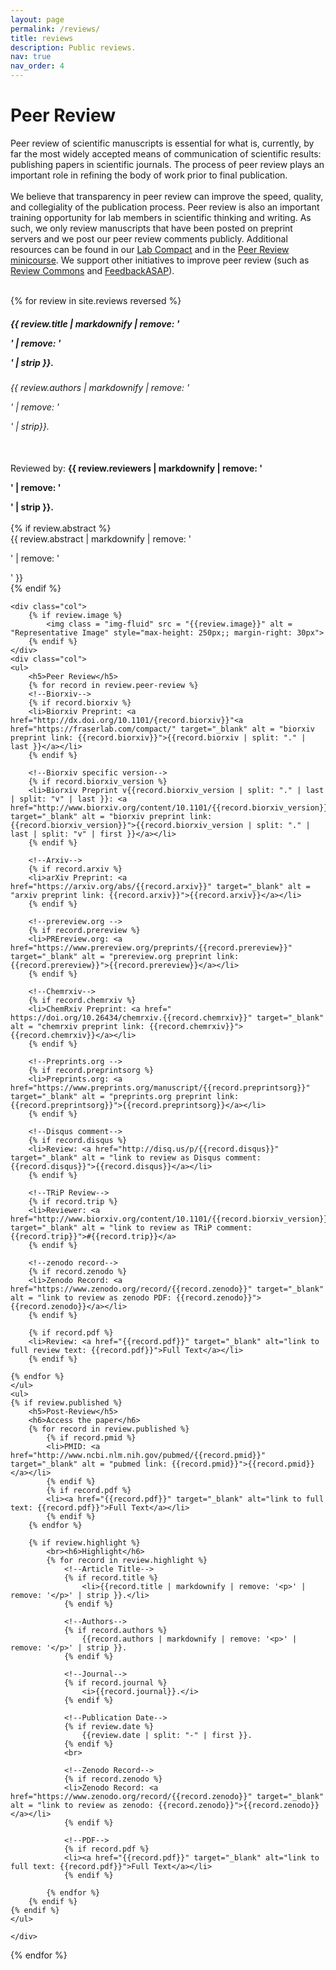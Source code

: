 ```yaml
---
layout: page
permalink: /reviews/
title: reviews
description: Public reviews.
nav: true
nav_order: 4
---
```

<div class="reviews">
<h1>Peer Review</h1>
<div class="container-fluid">
<h7>
Peer review of scientific manuscripts is essential for what is, currently, by far the most widely
accepted means of communication of scientific results: publishing papers in scientific journals. The
process of peer review plays an important role in refining the body of work prior to final publication.
<br><br>
We believe that transparency in peer review can improve the speed, quality, and collegiality of the publication
process.  Peer review is also an important training opportunity for lab members in scientific thinking and writing. As such, we only review manuscripts that have been posted on preprint servers and we post our peer review
comments publicly. Additional resources can be found in our
<a href="https://fraserlab.com/compact/" target="_blank" alt = "Lab Compact (opens in new tab)">Lab Compact</a>
and in the <a href="https://fraserlab.com/peer_review/" target="_blank" alt = "Peer Review minicourse (opens in new tab)">Peer Review minicourse</a>. We support other initiatives to improve peer review (such as <a href="https://www.reviewcommons.org/" target="blank" alt = "Review Commons (opens in new tab)">Review Commons</a> and <a href="https://asapbio.org/feedbackasap" target="blank" alt = "FeedbackASAP (opens in new tab)">FeedbackASAP</a>).
<br><br>
</h7>

{% for review in site.reviews reversed %}
<div class="row">
	<div>
		<h5>{{ review.title | markdownify | remove: '<p>' | remove: '</p>' | strip }}.<br></h5>
		<h6>{{ review.authors | markdownify | remove: '<p>' | remove: '</p>' | strip}}.</h6><br>
		Reviewed by: <strong>{{ review.reviewers | markdownify | remove: '<p>' | remove: '</p>' | strip }}.</strong><br><br>
	</div>
	{% if review.abstract %}
		<div>{{ review.abstract | markdownify | remove: '<p>' | remove: '</p>' }}</div>
	{% endif %}
	<br>
</div>

	<div class="col">
		{% if review.image %}
			<img class = "img-fluid" src = "{{review.image}}" alt = "Representative Image" style="max-height: 250px;; margin-right: 30px">
		{% endif %}
	</div>
	<div class="col">
	<ul>
		<h5>Peer Review</h5>
		{% for record in review.peer-review %}
		<!--Biorxiv-->
		{% if record.biorxiv %}
		<li>Biorxiv Preprint: <a href="http://dx.doi.org/10.1101/{record.biorxiv}}"<a href="https://fraserlab.com/compact/" target="_blank" alt = "biorxiv preprint link: {{record.biorxiv}}">{{record.biorxiv | split: "." | last }}</a></li>
		{% endif %}

		<!--Biorxiv specific version-->
		{% if record.biorxiv_version %}
		<li>Biorxiv Preprint v{{record.biorxiv_version | split: "." | last | split: "v" | last }}: <a href="http://www.biorxiv.org/content/10.1101/{{record.biorxiv_version}}" target="_blank" alt = "biorxiv preprint link: {{record.biorxiv_version}}">{{record.biorxiv_version | split: "." | last | split: "v" | first }}</a></li>
		{% endif %}

		<!--Arxiv-->
		{% if record.arxiv %}
		<li>arXiv Preprint: <a href="https://arxiv.org/abs/{{record.arxiv}}" target="_blank" alt = "arxiv preprint link: {{record.arxiv}}">{{record.arxiv}}</a></li>
		{% endif %}

		<!--prereview.org -->
		{% if record.prereview %}
		<li>PREreview.org: <a href="https://www.prereview.org/preprints/{{record.prereview}}" target="_blank" alt = "prereview.org preprint link: {{record.prereview}}">{{record.prereview}}</a></li>
		{% endif %}

		<!--Chemrxiv-->
		{% if record.chemrxiv %}
		<li>ChemRxiv Preprint: <a href=" https://doi.org/10.26434/chemrxiv.{{record.chemrxiv}}" target="_blank" alt = "chemrxiv preprint link: {{record.chemrxiv}}">{{record.chemrxiv}}</a></li>
		{% endif %}

		<!--Preprints.org -->
		{% if record.preprintsorg %}
		<li>Preprints.org: <a href="https://www.preprints.org/manuscript/{{record.preprintsorg}}" target="_blank" alt = "preprints.org preprint link: {{record.preprintsorg}}">{{record.preprintsorg}}</a></li>
		{% endif %}

		<!--Disqus comment-->
		{% if record.disqus %}
		<li>Review: <a href="http://disq.us/p/{{record.disqus}}" target="_blank" alt = "link to review as Disqus comment: {{record.disqus}}">{{record.disqus}}</a></li>
		{% endif %}

		<!--TRiP Review-->
		{% if record.trip %}
		<li>Reviewer: <a href="http://www.biorxiv.org/content/10.1101/{{record.biorxiv_version}}#review" target="_blank" alt = "link to review as TRiP comment: {{record.trip}}">#{{record.trip}}</a>
		{% endif %}

		<!--zenodo record-->
		{% if record.zenodo %}
		<li>Zenodo Record: <a href="https://www.zenodo.org/record/{{record.zenodo}}" target="_blank" alt = "link to review as zenodo PDF: {{record.zenodo}}">{{record.zenodo}}</a></li>
		{% endif %}

		{% if record.pdf %}
		<li>Review: <a href="{{record.pdf}}" target="_blank" alt="link to full review text: {{record.pdf}}">Full Text</a></li>
		{% endif %}

	{% endfor %}
	</ul>
	<ul>
	{% if review.published %}
		<h5>Post-Review</h5>
		<h6>Access the paper</h6>
		{% for record in review.published %}
			{% if record.pmid %}
			<li>PMID: <a href="http://www.ncbi.nlm.nih.gov/pubmed/{{record.pmid}}" target="_blank" alt = "pubmed link: {{record.pmid}}">{{record.pmid}}</a></li>
			{% endif %}
			{% if record.pdf %}
			<li><a href="{{record.pdf}}" target="_blank" alt="link to full text: {{record.pdf}}">Full Text</a></li>
			{% endif %}
		{% endfor %}

		{% if review.highlight %}
			<br><h6>Highlight</h6>
			{% for record in review.highlight %}
				<!--Article Title-->
				{% if record.title %}
					<li>{{record.title | markdownify | remove: '<p>' | remove: '</p>' | strip }}.</li>
				{% endif %}

				<!--Authors-->
				{% if record.authors %}
					{{record.authors | markdownify | remove: '<p>' | remove: '</p>' | strip }}.
				{% endif %}

				<!--Journal-->
				{% if record.journal %}
					<i>{{record.journal}}.</i>
				{% endif %}

				<!--Publication Date-->
				{% if review.date %}
					{{review.date | split: "-" | first }}.
				{% endif %}
				<br>

				<!--Zenodo Record-->
				{% if record.zenodo %}
				<li>Zenodo Record: <a href="https://www.zenodo.org/record/{{record.zenodo}}" target="_blank" alt = "link to review as zenodo: {{record.zenodo}}">{{record.zenodo}}</a></li>
				{% endif %}

				<!--PDF-->
				{% if record.pdf %}
				<li><a href="{{record.pdf}}" target="_blank" alt="link to full text: {{record.pdf}}">Full Text</a></li>
				{% endif %}

			{% endfor %}
		{% endif %}
	{% endif %}
	</ul>

	</div>
{% endfor %}

</div>
</div>
